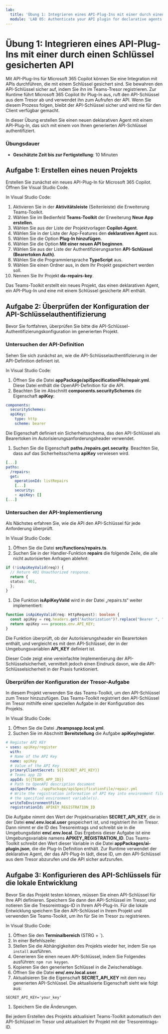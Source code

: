 ```yaml
---
lab:
  title: 'Übung 1: Integrieren eines API-Plug-Ins mit einer durch einen Schlüssel gesicherten API'
  module: 'LAB 05: Authenticate your API plugin for declarative agents with secured APIs'
---
```


# Übung 1: Integrieren eines API-Plug-Ins mit einer durch einen Schlüssel gesicherten API

Mit API-Plug-Ins für Microsoft 365 Copilot können Sie eine Integration mit APIs durchführen, die mit einem Schlüssel gesichert sind. Sie bewahren den API-Schlüssel sicher auf, indem Sie ihn im Teams-Tresor registrieren. Zur Runtime führt Microsoft 365 Copilot Ihr Plug-In aus, ruft den API-Schlüssel aus dem Tresor ab und verwendet ihn zum Aufrufen der API. Wenn Sie diesem Prozess folgen, bleibt der API-Schlüssel sicher und wird nie für den Client verfügbar gemacht.

In dieser Übung erstellen Sie einen neuen deklarativen Agent mit einem API-Plug-In, das sich mit einem von Ihnen generierten API-Schlüssel authentifiziert.

### Übungsdauer

- **Geschätzte Zeit bis zur Fertigstellung**: 10 Minuten

## Aufgabe 1: Erstellen eines neuen Projekts

Erstellen Sie zunächst ein neues API-Plug-In für Microsoft 365 Copilot. Öffnen Sie Visual Studio Code.

In Visual Studio Code:

1. Aktivieren Sie in der **Aktivitätsleiste** (Seitenleiste) die Erweiterung Teams-Toolkit.
1. Wählen Sie im Bedienfeld **Teams-Toolkit** der Erweiterung **Neue App erstellen**.
1. Wählen Sie aus der Liste der Projektvorlagen **Copilot-Agent**.
1. Wählen Sie in der Liste der App-Features den **deklarativen Agent** aus.
1. Wählen Sie die Option **Plug-In hinzufügen**.
1. Wählen Sie die Option **Mit einer neuen API beginnen**.
1. Wählen Sie aus der Liste der Authentifizierungsarten **API-Schlüssel (Bearertoken Auth)**.
1. Wählen Sie die Programmiersprache **TypeScript** aus.
1. Wählen Sie einen Ordner aus, in dem Ihr Projekt gespeichert werden soll.
1. Nennen Sie Ihr Projekt **da-repairs-key**.

Das Teams-Toolkit erstellt ein neues Projekt, das einen deklarativen Agent, ein API-Plug-In und eine mit einem Schlüssel gesicherte API enthält.

## Aufgabe 2: Überprüfen der Konfiguration der API-Schlüsselauthentifizierung

Bevor Sie fortfahren, überprüfen Sie bitte die API-Schlüssel-Authentifizierungskonfiguration im generierten Projekt.

### Untersuchen der API-Definition

Sehen Sie sich zunächst an, wie die API-Schlüsselauthentifizierung in der API-Definition definiert ist.

In Visual Studio Code:

1. Öffnen Sie die Datei **appPackage/apiSpecificationFile/repair.yml**. Diese Datei enthält die OpenAPI-Definition für die API.
1. Beachten Sie im Abschnitt **components.securitySchemes** die Eigenschaft **apiKey**:

  ```yml
  components:
    securitySchemes:
    apiKey:
      type: http
      scheme: bearer
  ```

  Die Eigenschaft definiert ein Sicherheitsschema, das den API-Schlüssel als Bearertoken im Autorisierungsanforderungsheader verwendet.

1. Suchen Sie die Eigenschaft **paths./repairs.get.security**. Beachten Sie, dass auf das Sicherheitsschema **apiKey** verwiesen wird.

  ```yml
  [...]
  paths:
    /repairs:
    get:
      operationId: listRepairs
      [...]
      security:
      - apiKey: []
  [...] 
  ```

### Untersuchen der API-Implementierung

Als Nächstes erfahren Sie, wie die API den API-Schlüssel für jede Anforderung überprüft.

In Visual Studio Code:

1. Öffnen Sie die Datei **src/functions/repairs.ts**.
1. Suchen Sie in der Handler-Funktion **repairs** die folgende Zeile, die alle nicht autorisierten Anfragen ablehnt:

  ```typescript
  if (!isApiKeyValid(req)) {
    // Return 401 Unauthorized response.
    return {
    status: 401,
    };
  } 
  ```

1. Die Funktion **isApiKeyValid** wird in der Datei „repairs.ts“ weiter implementiert:

  ```typescript
  function isApiKeyValid(req: HttpRequest): boolean {
    const apiKey = req.headers.get("Authorization")?.replace("Bearer ", "").trim();
    return apiKey === process.env.API_KEY;
  }
  ```

  Die Funktion überprüft, ob der Autorisierungsheader ein Bearertoken enthält, und vergleicht es mit dem API-Schlüssel, der in der Umgebungsvariablen **API_KEY** definiert ist.

Dieser Code zeigt eine vereinfachte Implementierung der API-Schlüsselsicherheit, vermittelt jedoch einen Eindruck davon, wie die API-Schlüsselsicherheit in der Praxis funktioniert.

### Überprüfen der Konfiguration der Tresor-Aufgabe

In diesem Projekt verwenden Sie das Teams-Toolkit, um den API-Schlüssel zum Tresor hinzuzufügen. Das Teams-Toolkit registriert den API-Schlüssel im Tresor mithilfe einer speziellen Aufgabe in der Konfiguration des Projekts.

In Visual Studio Code:

1. Öffnen Sie die Datei **./teampsapp.local.yml**.
1. Suchen Sie im Abschnitt **Bereitstellung** die Aufgabe **apiKey/register**.

  ```yml
  # Register API KEY
  - uses: apiKey/register
    with:
    # Name of the API Key
    name: apiKey
    # Value of the API Key
    primaryClientSecret: ${{SECRET_API_KEY}}
    # Teams app ID
    appId: ${{TEAMS_APP_ID}}
    # Path to OpenAPI description document
    apiSpecPath: ./appPackage/apiSpecificationFile/repair.yml
    # Write the registration information of API Key into environment file for
    # the specified environment variable(s).
    writeToEnvironmentFile:
    registrationId: APIKEY_REGISTRATION_ID
  ```

  Die Aufgabe nimmt den Wert der Projektvariablen **SECRET_API_KEY**, die in der Datei **env/.env.local.user** gespeichert ist, und registriert ihn im Tresor. Dann nimmt er die ID des Tresoreintrags und schreibt sie in die Umgebungsdatei **env/.env.local**. Das Ergebnis dieser Aufgabe ist eine Umgebungsvariable namens **APIKEY_REGISTRATION_ID**. Das Teams-Toolkit schreibt den Wert dieser Variable in die Datei **appPackages/ai-plugin.json**, die die Plug-In Definition enthält. Zur Runtime verwendet der deklarative Agent, der das API-Plug-In lädt, diese ID, um den API-Schlüssel aus dem Tresor abzurufen und die API sicher aufzurufen.

## Aufgabe 3: Konfigurieren des API-Schlüssels für die lokale Entwicklung

Bevor Sie das Projekt testen können, müssen Sie einen API-Schlüssel für Ihre API definieren. Speichern Sie dann den API-Schlüssel im Tresor, und notieren Sie die Tresoreintrags-ID in Ihrem API-Plug-In. Für die lokale Entwicklung speichern Sie den API-Schlüssel in Ihrem Projekt und verwenden Sie Teams-Toolkit, um ihn für Sie im Tresor zu registrieren.

In Visual Studio Code:

1. Öffnen Sie den **Terminalbereich** (STRG + `).
1. In einer Befehlszeile:
  1. Stellen Sie die Abhängigkeiten des Projekts wieder her, indem Sie `npm install` ausführen.
  1. Generieren Sie einen neuen API-Schlüssel, indem Sie Folgendes ausführen: `npm run keygen`.
  1. Kopieren Sie den generierten Schlüssel in die Zwischenablage.
1. Öffnen Sie die Datei **env/.env.local.user**.
1. Aktualisieren Sie die Eigenschaft **SECRET_API_KEY** mit dem neu generierten API-Schlüssel. Die aktualisierte Eigenschaft sieht wie folgt aus:

  ```text
  SECRET_API_KEY='your_key'
  ```

1. Speichern Sie die Änderungen.

Bei jedem Erstellen des Projekts aktualisiert Teams-Toolkit automatisch den API-Schlüssel im Tresor und aktualisiert Ihr Projekt mit der Tresoreintrags-ID.